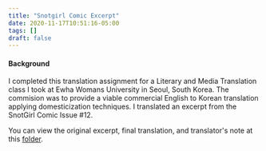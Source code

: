 ```yaml
---
title: "Snotgirl Comic Excerpt"
date: 2020-11-17T10:51:16-05:00
tags: []
draft: false
---
```


#### Background 

I completed this translation assignment for a Literary and Media Translation class I took at Ewha Womans University in Seoul, South Korea. The commision was to provide a viable commercial English to Korean translation applying domesticization techniques. I translated an excerpt from the SnotGirl Comic Issue #12. 

You can view the original excerpt, final translation, and translator's note at this [folder](https://drive.google.com/drive/folders/1G_KGwd91_hfGti8cv6qD_BSP3NlqjgDJ).